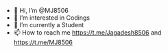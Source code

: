 - 👋 Hi, I’m @MJ8506
- 👀 I’m interested in Codings
- 🌱 I’m currently a Student
- 📫 How to reach me https://t.me/Jagadesh8506 and https://t.me/MJ8506 

<!---
MJ8506/MJ8506 is a ✨ special ✨ repository because its `README.md` (this file) appears on your GitHub profile.
You can click the Preview link to take a look at your changes.
--->
